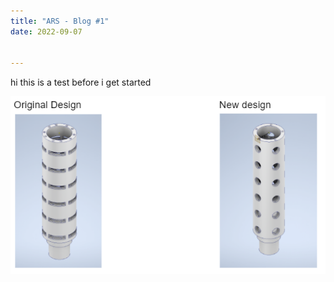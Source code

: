 ```yaml
---
title: "ARS - Blog #1"
date: 2022-09-07


---
```



hi this is a test before i get started

![image](/assets/images/design.png)
